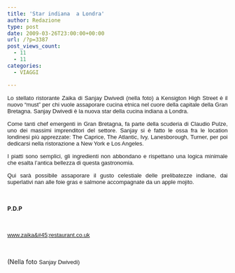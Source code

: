 ```yaml
---
title: 'Star indiana  a Londra'
author: Redazione
type: post
date: 2009-03-26T23:00:00+00:00
url: /?p=3387
post_views_count:
  - 11
  - 11
categories:
  - VIAGGI

---
```

<p align="justify" style="margin&#45;bottom: 0cm">
  <font face="Tahoma, sans&#45;serif"><font size="2">Lo stellato ristorante Zaika di Sanjay Dwivedi (nella foto) a Kensigton High Street &egrave; il nuovo &ldquo;must&rdquo; per chi vuole assaporare cucina etnica nel cuore della capitale della Gran Bretagna. Sanjay Dwivedi &egrave; la nuova star della cucina indiana a Londra.</font></font>
</p>

<p align="justify" style="margin&#45;bottom: 0cm">
  <font face="Tahoma, sans&#45;serif"><font size="2">Come tanti chef emergenti in Gran Bretagna, fa parte della scuderia di Claudio Pulze, uno dei massimi imprenditori del settore. Sanjay si &egrave; fatto le ossa fra le location londinesi pi&ugrave; apprezzate: The Caprice, The Atlantic, Ivy, Lanesborough, Turner, per poi dedicarsi nella ristorazione a New York e Los Angeles.</font></font>
</p>

<p align="justify" style="margin&#45;bottom: 0cm">
  <font face="Tahoma, sans&#45;serif"><font size="2">I piatti sono semplici, gli ingredienti non abbondano e rispettano una logica minimale che esalta l&rsquo;antica bellezza di questa gastronomia.</font></font>
</p>

<p align="justify" style="margin&#45;bottom: 0cm">
  <font face="Tahoma, sans&#45;serif"><font size="2">Qui sar&agrave; possibile assaporare il gusto celestiale delle prelibatezze indiane, dai superlativi nan alle foie gras e salmone accompagnate da un apple mojito. </font></font>
</p>

<p align="justify" style="margin&#45;bottom: 0cm">
  &nbsp;
</p>

<p align="justify" style="margin&#45;bottom: 0cm">
  <font size="2"><strong>P.D.P</strong></font>
</p>

<p align="justify" style="margin&#45;bottom: 0cm">
  &nbsp;
</p>

<font face="Tahoma, sans&#45;serif"><font size="2"><a href="https://www.zaika&#45;restaurant.co.uk/">www.zaika&#45;restaurant.co.uk</a> </font></font>

&nbsp;

(Nella foto&nbsp;<span class="Apple&#45;style&#45;span" style="font&#45;family: Tahoma, sans&#45;serif; font&#45;size: small; ">Sanjay Dwivedi)</span>